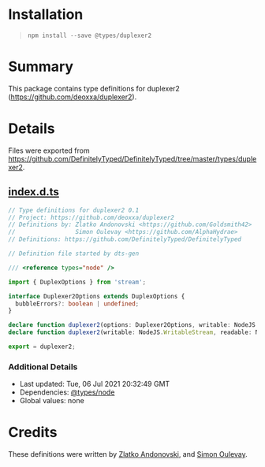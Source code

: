 # Installation
> `npm install --save @types/duplexer2`

# Summary
This package contains type definitions for duplexer2 (https://github.com/deoxxa/duplexer2).

# Details
Files were exported from https://github.com/DefinitelyTyped/DefinitelyTyped/tree/master/types/duplexer2.
## [index.d.ts](https://github.com/DefinitelyTyped/DefinitelyTyped/tree/master/types/duplexer2/index.d.ts)
````ts
// Type definitions for duplexer2 0.1
// Project: https://github.com/deoxxa/duplexer2
// Definitions by: Zlatko Andonovski <https://github.com/Goldsmith42>
//                 Simon Oulevay <https://github.com/AlphaHydrae>
// Definitions: https://github.com/DefinitelyTyped/DefinitelyTyped

// Definition file started by dts-gen

/// <reference types="node" />

import { DuplexOptions } from 'stream';

interface Duplexer2Options extends DuplexOptions {
  bubbleErrors?: boolean | undefined;
}

declare function duplexer2(options: Duplexer2Options, writable: NodeJS.WritableStream, readable: NodeJS.ReadableStream): NodeJS.ReadWriteStream;
declare function duplexer2(writable: NodeJS.WritableStream, readable: NodeJS.ReadableStream): NodeJS.ReadWriteStream;

export = duplexer2;

````

### Additional Details
 * Last updated: Tue, 06 Jul 2021 20:32:49 GMT
 * Dependencies: [@types/node](https://npmjs.com/package/@types/node)
 * Global values: none

# Credits
These definitions were written by [Zlatko Andonovski](https://github.com/Goldsmith42), and [Simon Oulevay](https://github.com/AlphaHydrae).
